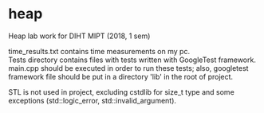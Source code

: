 # heap
Heap lab work for DIHT MIPT (2018, 1 sem)

time_results.txt contains time measurements on my pc.<br>
Tests directory contains files with tests written with
GoogleTest framework. main.cpp should be executed in order
to run these tests; also, googletest framework file should
 be put in a directory 'lib' in the root of project.

STL is not used in project, excluding cstdlib for
size_t type and some exceptions (std::logic_error,
std::invalid_argument).